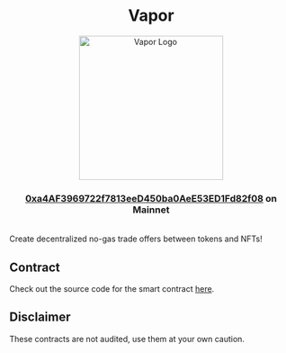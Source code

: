 <div align="center">
<h1> Vapor </h1>
    <a href=https://vapor-app.vercel.app>
        <img src=https://user-images.githubusercontent.com/43248015/183246479-17b9853c-2cb5-43fe-a5ab-1ca67048ed0b.png alt="Vapor Logo" width=256 height=256>
    </a>
    <h3> <a href=https://etherscan.io/address/0xa4AF3969722f7813eeD450ba0AeE53ED1Fd82f08#code>0xa4AF3969722f7813eeD450ba0AeE53ED1Fd82f08</a> on Mainnet</h3>
</div>
<br />
Create decentralized no-gas trade offers between tokens and NFTs!

## Contract
Check out the source code for the smart contract [here](https://github.com/vapor-swap/vapor-contracts).

## Disclaimer
These contracts are not audited, use them at your own caution.
